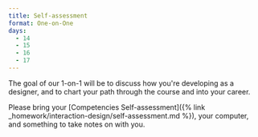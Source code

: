 ```yaml
---
title: Self-assessment
format: One-on-One
days:
  - 14
  - 15
  - 16
  - 17
---
```


The goal of our 1-on-1 will be to discuss how you're developing as a designer, and to chart your path through the course and into your career.

Please bring your [Competencies Self-assessment]({% link _homework/interaction-design/self-assessment.md %}), your computer, and something to take notes on with you.

